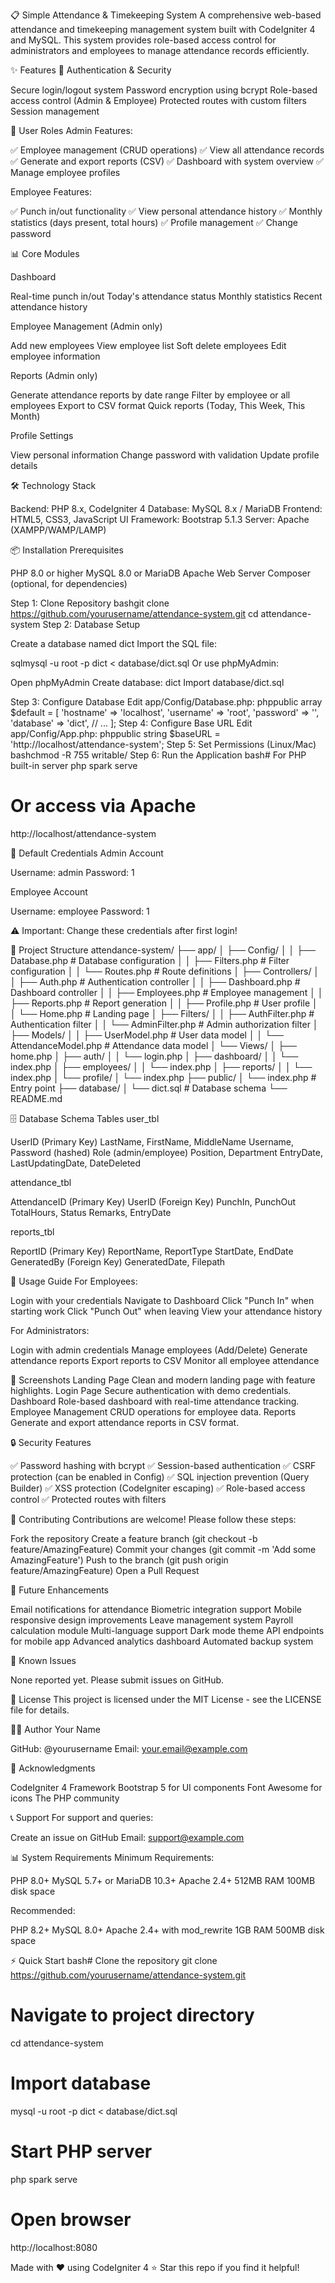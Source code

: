 📋 Simple Attendance & Timekeeping System
A comprehensive web-based attendance and timekeeping management system built with CodeIgniter 4 and MySQL. This system provides role-based access control for administrators and employees to manage attendance records efficiently.

✨ Features
🔐 Authentication & Security

Secure login/logout system
Password encryption using bcrypt
Role-based access control (Admin & Employee)
Protected routes with custom filters
Session management

👥 User Roles
Admin Features:

✅ Employee management (CRUD operations)
✅ View all attendance records
✅ Generate and export reports (CSV)
✅ Dashboard with system overview
✅ Manage employee profiles

Employee Features:

✅ Punch in/out functionality
✅ View personal attendance history
✅ Monthly statistics (days present, total hours)
✅ Profile management
✅ Change password

📊 Core Modules

Dashboard

Real-time punch in/out
Today's attendance status
Monthly statistics
Recent attendance history


Employee Management (Admin only)

Add new employees
View employee list
Soft delete employees
Edit employee information


Reports (Admin only)

Generate attendance reports by date range
Filter by employee or all employees
Export to CSV format
Quick reports (Today, This Week, This Month)


Profile Settings

View personal information
Change password with validation
Update profile details




🛠️ Technology Stack

Backend: PHP 8.x, CodeIgniter 4
Database: MySQL 8.x / MariaDB
Frontend: HTML5, CSS3, JavaScript
UI Framework: Bootstrap 5.1.3
Server: Apache (XAMPP/WAMP/LAMP)


📦 Installation
Prerequisites

PHP 8.0 or higher
MySQL 8.0 or MariaDB
Apache Web Server
Composer (optional, for dependencies)

Step 1: Clone Repository
bashgit clone https://github.com/yourusername/attendance-system.git
cd attendance-system
Step 2: Database Setup

Create a database named dict
Import the SQL file:

sqlmysql -u root -p dict < database/dict.sql
Or use phpMyAdmin:

Open phpMyAdmin
Create database: dict
Import database/dict.sql

Step 3: Configure Database
Edit app/Config/Database.php:
phppublic array $default = [
    'hostname' => 'localhost',
    'username' => 'root',
    'password' => '',
    'database' => 'dict',
    // ...
];
Step 4: Configure Base URL
Edit app/Config/App.php:
phppublic string $baseURL = 'http://localhost/attendance-system';
Step 5: Set Permissions (Linux/Mac)
bashchmod -R 755 writable/
Step 6: Run the Application
bash# For PHP built-in server
php spark serve

# Or access via Apache
http://localhost/attendance-system

🔑 Default Credentials
Admin Account

Username: admin
Password: 1

Employee Account

Username: employee
Password: 1


⚠️ Important: Change these credentials after first login!


📁 Project Structure
attendance-system/
├── app/
│   ├── Config/
│   │   ├── Database.php      # Database configuration
│   │   ├── Filters.php       # Filter configuration
│   │   └── Routes.php        # Route definitions
│   ├── Controllers/
│   │   ├── Auth.php          # Authentication controller
│   │   ├── Dashboard.php     # Dashboard controller
│   │   ├── Employees.php     # Employee management
│   │   ├── Reports.php       # Report generation
│   │   ├── Profile.php       # User profile
│   │   └── Home.php          # Landing page
│   ├── Filters/
│   │   ├── AuthFilter.php    # Authentication filter
│   │   └── AdminFilter.php   # Admin authorization filter
│   ├── Models/
│   │   ├── UserModel.php     # User data model
│   │   └── AttendanceModel.php # Attendance data model
│   └── Views/
│       ├── home.php
│       ├── auth/
│       │   └── login.php
│       ├── dashboard/
│       │   └── index.php
│       ├── employees/
│       │   └── index.php
│       ├── reports/
│       │   └── index.php
│       └── profile/
│           └── index.php
├── public/
│   └── index.php             # Entry point
├── database/
│   └── dict.sql              # Database schema
└── README.md

🗄️ Database Schema
Tables
user_tbl

UserID (Primary Key)
LastName, FirstName, MiddleName
Username, Password (hashed)
Role (admin/employee)
Position, Department
EntryDate, LastUpdatingDate, DateDeleted

attendance_tbl

AttendanceID (Primary Key)
UserID (Foreign Key)
PunchIn, PunchOut
TotalHours, Status
Remarks, EntryDate

reports_tbl

ReportID (Primary Key)
ReportName, ReportType
StartDate, EndDate
GeneratedBy (Foreign Key)
GeneratedDate, Filepath


🚀 Usage Guide
For Employees:

Login with your credentials
Navigate to Dashboard
Click "Punch In" when starting work
Click "Punch Out" when leaving
View your attendance history

For Administrators:

Login with admin credentials
Manage employees (Add/Delete)
Generate attendance reports
Export reports to CSV
Monitor all employee attendance


📸 Screenshots
Landing Page
Clean and modern landing page with feature highlights.
Login Page
Secure authentication with demo credentials.
Dashboard
Role-based dashboard with real-time attendance tracking.
Employee Management
CRUD operations for employee data.
Reports
Generate and export attendance reports in CSV format.

🔒 Security Features

✅ Password hashing with bcrypt
✅ Session-based authentication
✅ CSRF protection (can be enabled in Config)
✅ SQL injection prevention (Query Builder)
✅ XSS protection (CodeIgniter escaping)
✅ Role-based access control
✅ Protected routes with filters


🤝 Contributing
Contributions are welcome! Please follow these steps:

Fork the repository
Create a feature branch (git checkout -b feature/AmazingFeature)
Commit your changes (git commit -m 'Add some AmazingFeature')
Push to the branch (git push origin feature/AmazingFeature)
Open a Pull Request


📝 Future Enhancements

 Email notifications for attendance
 Biometric integration support
 Mobile responsive design improvements
 Leave management system
 Payroll calculation module
 Multi-language support
 Dark mode theme
 API endpoints for mobile app
 Advanced analytics dashboard
 Automated backup system


🐛 Known Issues

None reported yet. Please submit issues on GitHub.


📄 License
This project is licensed under the MIT License - see the LICENSE file for details.

👨‍💻 Author
Your Name

GitHub: @yourusername
Email: your.email@example.com


🙏 Acknowledgments

CodeIgniter 4 Framework
Bootstrap 5 for UI components
Font Awesome for icons
The PHP community


📞 Support
For support and queries:

Create an issue on GitHub
Email: support@example.com


📊 System Requirements
Minimum Requirements:

PHP 8.0+
MySQL 5.7+ or MariaDB 10.3+
Apache 2.4+
512MB RAM
100MB disk space

Recommended:

PHP 8.2+
MySQL 8.0+
Apache 2.4+ with mod_rewrite
1GB RAM
500MB disk space


⚡ Quick Start
bash# Clone the repository
git clone https://github.com/yourusername/attendance-system.git

# Navigate to project directory
cd attendance-system

# Import database
mysql -u root -p dict < database/dict.sql

# Start PHP server
php spark serve

# Open browser
http://localhost:8080

Made with ❤️ using CodeIgniter 4
⭐ Star this repo if you find it helpful!
